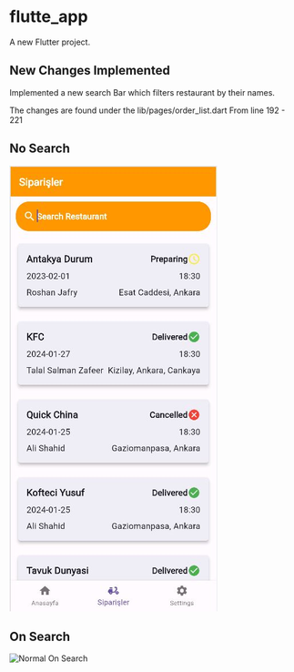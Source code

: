 # flutte_app

A new Flutter project.

## New Changes Implemented

Implemented a new search Bar which filters restaurant by their names. 

The changes are found under the lib/pages/order_list.dart
From line 192 - 221

## No Search

![Normal On Search](./lib/assets/ss/search_normal.JPG) 

## On Search

![Normal On Search](./lib/assets/ss/search_onSearch.JPG.JPG) 